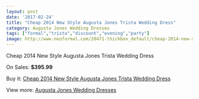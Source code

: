 ```yaml
---
layout: post
date: '2017-02-24'
title: "Cheap 2014 New Style Augusta Jones Trista Wedding Dress"
category: Augusta Jones Wedding Dresses
tags: ["formal","trista","discount","evening","party"]
image: http://www.neoformal.com/20471-thickbox_default/cheap-2014-new-style-augusta-jones-trista-wedding-dress.jpg
---
```

Cheap 2014 New Style Augusta Jones Trista Wedding Dress

On Sales: **$395.99**
<a href="https://www.neoformal.com/en/augusta-jones-wedding-dresses-2014/6541-cheap-2014-new-style-augusta-jones-trista-wedding-dress.html"><amp-img layout="responsive" width="600" height="600" src="//www.neoformal.com/20471-thickbox_default/cheap-2014-new-style-augusta-jones-trista-wedding-dress.jpg" alt="Cheap 2014 New Style Augusta Jones Trista Wedding Dress 0" /></a>
<a href="https://www.neoformal.com/en/augusta-jones-wedding-dresses-2014/6541-cheap-2014-new-style-augusta-jones-trista-wedding-dress.html"><amp-img layout="responsive" width="600" height="600" src="//www.neoformal.com/20472-thickbox_default/cheap-2014-new-style-augusta-jones-trista-wedding-dress.jpg" alt="Cheap 2014 New Style Augusta Jones Trista Wedding Dress 1" /></a>

Buy it: [Cheap 2014 New Style Augusta Jones Trista Wedding Dress](https://www.neoformal.com/en/augusta-jones-wedding-dresses-2014/6541-cheap-2014-new-style-augusta-jones-trista-wedding-dress.html "Cheap 2014 New Style Augusta Jones Trista Wedding Dress")

View more: [Augusta Jones Wedding Dresses](https://www.neoformal.com/en/89-augusta-jones-wedding-dresses-2014 "Augusta Jones Wedding Dresses")